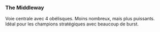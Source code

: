 ### The Middleway
Voie centrale avec 4 obélisques. Moins nombreux, mais plus puissants. Idéal pour les champions stratégiques avec beaucoup de burst.